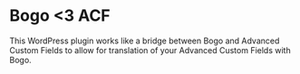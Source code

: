 Bogo <3 ACF
===========
This WordPress plugin works like a bridge between Bogo and Advanced Custom Fields to allow for translation of your Advanced Custom Fields with Bogo.